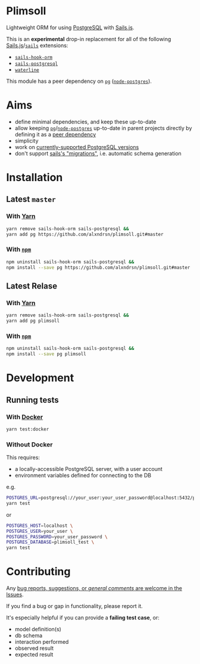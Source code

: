 Plimsoll
========

Lightweight ORM for using [PostgreSQL](https://www.postgresql.org/) with [Sails.js](https://sailsjs.com/).

This is an **experimental** drop-in replacement for all of the following [Sails.js](https://sailsjs.com/)/[`sails`](https://www.npmjs.com/package/sails) extensions:

* [`sails-hook-orm`](https://www.npmjs.com/package/sails-hook-orm)
* [`sails-postgresql`](https://www.npmjs.com/package/sails-postgresql)
* [`waterline`](https://www.npmjs.com/package/waterline)

This module has a peer dependency on [`pg`](https://www.npmjs.com/package/pg) ([`node-postgres`](https://node-postgres.com/)).


# Aims

* define minimal dependencies, and keep these up-to-date
* allow keeping [`pg`](https://www.npmjs.com/package/pg)/[`node-postgres`](https://node-postgres.com/) up-to-date in parent projects directly by defining it as a [peer dependency](https://nodejs.org/en/blog/npm/peer-dependencies/)
* simplicity
* work on [currently-supported PostgreSQL versions](https://www.postgresql.org/support/versioning/)
* don't support [sails's "migrations"](https://sailsjs.com/documentation/concepts/models-and-orm/model-settings#?migrate), i.e. automatic schema generation


# Installation

## Latest `master`

### With [Yarn](https://classic.yarnpkg.com/en/)

```sh
yarn remove sails-hook-orm sails-postgresql &&
yarn add pg https://github.com/alxndrsn/plimsoll.git#master
```

### With [`npm`](https://www.npmjs.com/)

```sh
npm uninstall sails-hook-orm sails-postgresql &&
npm install --save pg https://github.com/alxndrsn/plimsoll.git#master
```

## Latest Relase

### With [Yarn](https://classic.yarnpkg.com/en/)

```sh
yarn remove sails-hook-orm sails-postgresql &&
yarn add pg plimsoll
```

### With [`npm`](https://www.npmjs.com/)

```sh
npm uninstall sails-hook-orm sails-postgresql &&
npm install --save pg plimsoll
```


# Development

## Running tests

### With [Docker](https://www.docker.com/)

```sh
yarn test:docker
```

### Without Docker

This requires:

* a locally-accessible PostgreSQL server, with a user account
* environment variables defined for connecting to the DB

e.g.

```sh
POSTGRES_URL=postgresql://your_user:your_user_password@localhost:5432/plimsoll_test \
yarn test
```

or

```sh
POSTGRES_HOST=localhost \
POSTGRES_USER=your_user \
POSTGRES_PASSWORD=your_user_password \
POSTGRES_DATABASE=plimsoll_test \
yarn test
```

# Contributing

Any [bug reports, suggestions, or _general comments_ are welcome in the Issues](https://github.com/alxndrsn/plimsoll/issues/).

If you find a bug or gap in functionality, please report it.

It's especially helpful if you can provide a **failing test case**, or:

* model definition(s)
* db schema
* interaction performed
* observed result
* expected result
